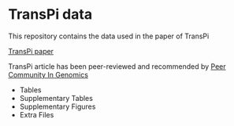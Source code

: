 # TransPi data
This repository contains the data used in the paper of TransPi

[TransPi paper](https://www.biorxiv.org/content/10.1101/2021.02.18.431773)

TransPi article has been peer-reviewed and recommended by
[Peer Community In Genomics](https://doi.org/10.24072/pci.genomics.100009)

- Tables
- Supplementary Tables
- Supplementary Figures
- Extra Files
